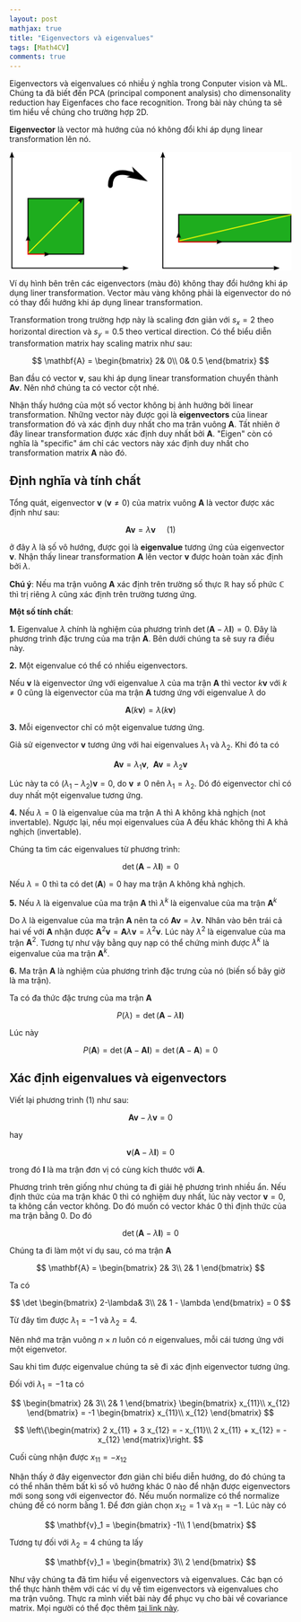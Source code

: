 ```yaml
---
layout: post
mathjax: true
title: "Eigenvectors và eigenvalues"
tags: [Math4CV]
comments: true
---
```



Eigenvectors và eigenvalues có nhiều ý nghĩa trong Conputer vision và ML.  Chúng ta đã biết đến PCA (principal component analysis) cho dimensonality reduction hay Eigenfaces cho face recognition. Trong bài này chúng ta sẽ tìm hiểu về chúng cho trường hợp 2D.

**Eigenvector** là vector mà hướng của nó không đổi khi áp dụng linear transformation lên nó.

<img src="../images/eigenvectors/eigenvectors.png" style="display:block; margin-left:auto; margin-right:auto" width="800">

Ví dụ hình bên trên các eigenvectors (màu đỏ) không thay đổi hướng khi áp dụng liner transformation. Vector màu vàng không phải là eigenvector do nó có thay đổi hướng khi áp dụng linear transformation.

Transformation trong trường hợp này là scaling đơn giản với $s_x = 2$ theo horizontal direction và $s_y = 0.5$ theo vertical direction. Có thể biểu diễn transformation matrix hay scaling matrix như sau:

$$
\mathbf{A} = 
\begin{bmatrix}
2& 0\\
0& 0.5
\end{bmatrix}
$$

Ban đầu có vector $\mathbf{v}$, sau khi áp dụng linear transformation chuyển thành $\mathbf{A} \mathbf{v}$. Nên nhớ chúng ta có vector cột nhé.

Nhận thấy hướng của một số vector không bị ảnh hưởng bởi linear transformation. Những vector này được gọi là **eigenvectors** của linear transformation đó và xác định duy nhất cho ma trân vuông $\mathbf{A}$. Tất nhiên ở đây linear transformation được xác định duy nhất bởi $\mathbf{A}$. "Eigen" còn có nghĩa là "specific" ám chỉ các vectors này xác định duy nhất cho transformation matrix $\mathbf{A}$ nào đó.

## Định nghĩa và tính chất 

Tổng quát, eigenvector $\mathbf{v}$ ($\mathbf{v} \neq 0$) của matrix vuông $\mathbf{A}$ là vector được xác định như sau:

$$\mathbf{A}\mathbf{v} = \lambda \mathbf{v}~~~~~(1)$$

ở đây $\lambda$ là số vô hướng, được gọi là **eigenvalue** tương ứng của eigenvector $\mathbf{v}$. Nhận thấy linear transformation $\mathbf{A}$ lên vector $\mathbf{v}$ được hoàn toàn xác định bởi $\lambda$.

**Chú ý**: Nếu ma trận vuông $\mathbf{A}$ xác định trên trường số thực $\mathbb{R}$ hay số phức $\mathbb{C}$ thì trị riêng $\lambda$ cũng xác định trên trường tương ứng.

**Một số tính chất**:

**1.** Eigenvalue $\lambda$ chính là nghiệm của phương trình $\det\left(\mathbf{A} - \lambda \mathbf{I}\right) = 0$. Đây là phương trình đặc trưng của ma trận $\mathbf{A}$. Bên dưới chúng ta sẽ suy ra điều này.

**2.** Một eigenvalue có thể có nhiều eigenvectors.

Nếu $\mathbf{v}$ là eigenvector ứng với eigenvalue $\lambda$ của ma trận $\mathbf{A}$ thì vector $k \mathbf{v}$ với $k \neq 0$ cũng là eigenvector của ma trận $\mathbf{A}$ tương ứng với eigenvalue $\lambda$ do

$$\mathbf{A} \left(k\mathbf{v}\right) = \lambda \left(k\mathbf{v}\right)$$

**3.** Mỗi eigenvector chỉ có một eigenvalue tương ứng.

Giả sử eigenvector $\mathbf{v}$ tương ứng với hai eigenvalues $\lambda_1$ và $\lambda_2$. Khi đó ta có

$$\mathbf{A} \mathbf{v} = \lambda_1 \mathbf{v}, ~~ \mathbf{A} \mathbf{v} = \lambda_2 \mathbf{v}$$

Lúc này ta có $\left( \lambda_1 - \lambda_2 \right) \mathbf{v} = 0$, do $\mathbf{v} \neq 0$ nên $\lambda_1 = \lambda_2$. Dó đó eigenvector chỉ có duy nhất một eigenvalue tương ứng.

**4.** Nếu $\lambda = 0$  là eigenvalue của ma trận A thì A không khả nghịch (not invertable). Ngược lại, nếu mọi eigenvalues của A đều khác không thì A khả nghịch (invertable).

Chúng ta tìm các eigenvalues từ phương trình:

$$\det \left( \mathbf{A} - \lambda \mathbf{I} \right) = 0$$

Nếu $\lambda = 0$ thì ta có $\det(\mathbf{A}) = 0$ hay ma trận A không khả nghịch.

**5.** Nếu $\lambda$ là eigenvalue của ma trận $\mathbf{A}$ thì $\lambda^k$ là eigenvalue của ma trận $\mathbf{A}^k$

Do $\lambda$ là eigenvalue của ma trận $\mathbf{A}$ nên ta có $\mathbf{A} \mathbf{v} = \lambda \mathbf{v}$. Nhân vào bên trái cả hai vế với $\mathbf{A}$ nhận được $\mathbf{A}^2 \mathbf{v} = \mathbf{A} \lambda \mathbf{v} = \lambda^2 \mathbf{v}$. Lúc này $\lambda^2$ là eigenvalue của ma trận $\mathbf{A}^2$. Tương tự như vậy bằng quy nạp có thể chứng minh được $\lambda^k$ là eigenvalue của ma trận $\mathbf{A}^k$.

**6.** Ma trận $\mathbf{A}$ là nghiệm của phương trình đặc trưng của nó (biến số bây giờ là ma trận).

Ta có đa thức đặc trưng của ma trận $\mathbf{A}$

$$P(\lambda) = \det(\mathbf{A} - \lambda \mathbf{I})$$

Lúc này 

$$P(\mathbf{A}) = \det(\mathbf{A} - \mathbf{A} \mathbf{I}) = \det(\mathbf{A} - \mathbf{A}) = 0$$


## Xác định eigenvalues và eigenvectors 

Viết lại phương trình (1) như sau:

$$\mathbf{A} \mathbf{v} - \lambda \mathbf{v} = 0$$

hay 

$$\mathbf{v} \left(\mathbf{A} - \lambda \mathbf{I}\right) = 0$$

trong đó $\mathbf{I}$ là ma trận đơn vị có cùng kích thước với $\mathbf{A}$.

Phương trình trên giống như chúng ta đi giải hệ phương trình nhiều ẩn. Nếu định thức của ma trận khác 0 thì có nghiệm duy nhất, lúc này vector $\mathbf{v} = 0$, ta không cần vector không. Do đó muốn có vector khác 0 thì định thức của ma trận bằng 0. Do đó

$$\det \left( \mathbf{A} - \lambda \mathbf{I} \right) = 0$$

Chúng ta đi làm một ví dụ sau, có ma trận $\mathbf{A}$ 

$$
\mathbf{A} = 
\begin{bmatrix}
2& 3\\
2& 1
\end{bmatrix}
$$

Ta có 

$$
\det 
\begin{bmatrix}
2-\lambda& 3\\
2& 1 - \lambda
\end{bmatrix} = 0
$$

Từ đây tìm được $\lambda_1 = -1$ và $\lambda_2 = 4$.

Nên nhớ ma trận vuông $n \times n$ luôn có $n$ eigenvalues, mỗi cái tương ứng với một eigenvetor.

Sau khi tìm được eigenvalue chúng ta sẽ đi xác định eigenvector tương ứng.

Đối với $\lambda_1 = -1$ ta có

$$
\begin{bmatrix}
2& 3\\
2& 1
\end{bmatrix}
\begin{bmatrix}
x_{11}\\
x_{12}
\end{bmatrix} = -1 
\begin{bmatrix}
x_{11}\\
x_{12}
\end{bmatrix}
$$

$$
\left\{\begin{matrix}
2 x_{11} + 3 x_{12} = - x_{11}\\ 
2 x_{11} + x_{12} = - x_{12}
\end{matrix}\right.
$$

Cuối cùng nhận được $x_{11} = -x_{12}$

Nhận thấy ở đây eigenvector đơn giản chỉ biểu diễn hướng, do đó chúng ta có thể nhân thêm bất kì số vô hướng khác 0 nào để nhận được eigenvectors mới song song với eigenvector đó. Nếu muốn normalize có thể normalize chúng để có norm bằng 1. Để đơn giản chọn $x_{12}=1$ và $x_{11} = -1$. Lúc này có 

$$
\mathbf{v}_1 = 
\begin{bmatrix}
-1\\
1
\end{bmatrix}
$$

Tương tự đối với $\lambda_2 = 4$ chúng ta lấy 

$$
\mathbf{v}_1 = 
\begin{bmatrix}
3\\
2
\end{bmatrix}
$$

Như vậy chúng ta đã tìm hiểu về eigenvectors và eigenvalues. Các bạn có thể thực hành thêm với các ví dụ về tìm eigenvectors và eigenvalues cho ma trận vuông. Thực ra mình viết bài này để phục vụ cho bài về covariance matrix. Mọi người có thể đọc thêm [tại link này]().

<!-- 
https://www.youtube.com/watch?v=oTOAzwbWpC4
https://www.tvhoang.com/articles/2018/10/linear-transformation
https://thunhan.wordpress.com/bai-giang/dai-so-tuyen-tinh/tri-rieng-vecto-rieng/
-->